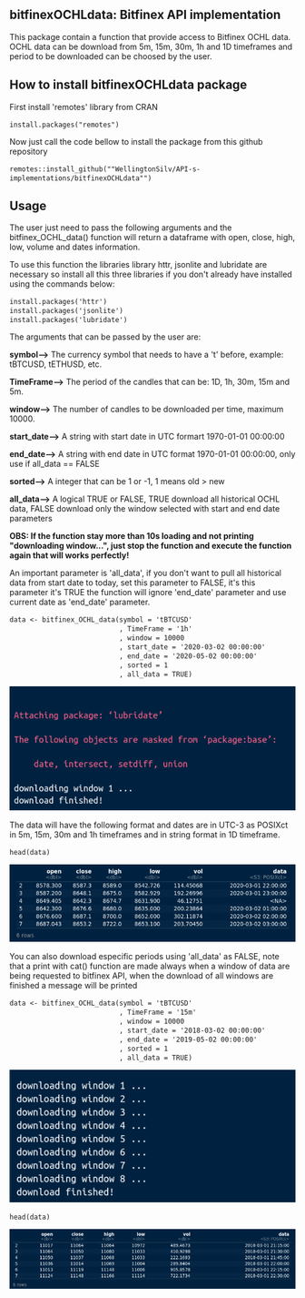 ## bitfinexOCHLdata: Bitfinex API implementation

This package contain a function that provide access to Bitfinex OCHL data. OCHL data can be download from 5m, 15m, 30m, 1h and 1D timeframes and period to be downloaded can be choosed by the user.

## How to install bitfinexOCHLdata package

First install 'remotes' library from CRAN

```{r example}
install.packages("remotes")
```
Now just call the code bellow to install the package from this github repository
```{r example}
remotes::install_github(""WellingtonSilv/API-s-implementations/bitfinexOCHLdata"")
```

## Usage

The user just need to pass the following arguments and the bitfinex_OCHL_data() function will return a dataframe
with open, close, high, low, volume and dates information.

To use this function the libraries library httr, jsonlite and lubridate are necessary so install all this three
libraries if you don't already have installed using the commands below:

```{r example}
install.packages('httr')
install.packages('jsonlite')
install.packages('lubridate')
```

The arguments that can be passed by the user are:

**symbol-->** The currency symbol that needs to have a 't' before, example: tBTCUSD, tETHUSD, etc.

**TimeFrame-->** The period of the candles that can be: 1D, 1h, 30m, 15m and 5m.

**window-->** The number of candles to be downloaded per time, maximum 10000.

**start_date-->** A string with start date in UTC formart 1970-01-01 00:00:00

**end_date-->** A string with end date in UTC format 1970-01-01 00:00:00, only use if all_data == FALSE

**sorted-->** A integer that can be 1 or -1, 1 means old > new

**all_data-->** A logical TRUE or FALSE, TRUE download all historical OCHL data, FALSE download only the window
selected with start and end date parameters 

**OBS: If the function stay more than 10s loading and not printing "downloading window...", just stop the function and execute the function again that will works perfectly!**

An important parameter is 'all_data', if you don't want to pull all historical data from start date to today,
set this parameter to FALSE, it's this parameter it's TRUE the function will ignore 'end_date' parameter
and use current date as 'end_date' parameter.

```{r example 1}
data <- bitfinex_OCHL_data(symbol = 'tBTCUSD'
                           , TimeFrame = '1h'
                           , window = 10000
                           , start_date = '2020-03-02 00:00:00'
                           , end_date = '2020-05-02 00:00:00'
                           , sorted = 1
                           , all_data = TRUE)
```
![](https://github.com/WellingtonSilv/API-s-implementations/blob/master/bitfinexOCHLdata/readme_plots/plot1.png)

The data will have the following format and dates are in UTC-3 as POSIXct in 5m, 15m, 30m and 1h timeframes
and in string format in 1D timeframe.

```{r example 2}
head(data)
```
![](https://github.com/WellingtonSilv/API-s-implementations/blob/master/bitfinexOCHLdata/readme_plots/plot2.png)

You can also download especific periods using 'all_data' as FALSE, note that a print with cat()
function are made always when a window of data are being requested to bitfinex API, when
the download of all windows are finished a message will be printed

```{r exemple 3}
data <- bitfinex_OCHL_data(symbol = 'tBTCUSD'
                           , TimeFrame = '15m'
                           , window = 10000
                           , start_date = '2018-03-02 00:00:00'
                           , end_date = '2019-05-02 00:00:00'
                           , sorted = 1
                           , all_data = TRUE)
```
![](https://github.com/WellingtonSilv/API-s-implementations/blob/master/bitfinexOCHLdata/readme_plots/plot3.png)

```{r exemple 4}
head(data)
```
![](https://github.com/WellingtonSilv/API-s-implementations/blob/master/bitfinexOCHLdata/readme_plots/plot4.png)

